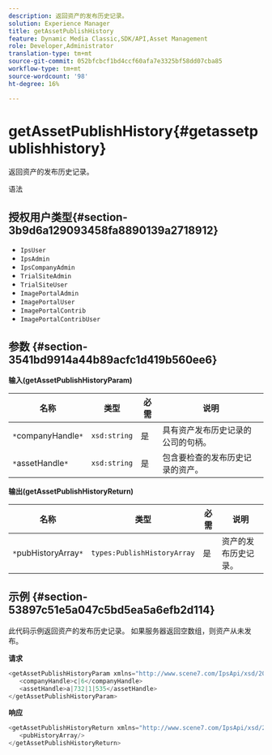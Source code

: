 ```yaml
---
description: 返回资产的发布历史记录。
solution: Experience Manager
title: getAssetPublishHistory
feature: Dynamic Media Classic,SDK/API,Asset Management
role: Developer,Administrator
translation-type: tm+mt
source-git-commit: 052bfcbcf1bd4ccf60afa7e3325bf58dd07cba85
workflow-type: tm+mt
source-wordcount: '98'
ht-degree: 16%

---
```



# getAssetPublishHistory{#getassetpublishhistory}

返回资产的发布历史记录。

语法

## 授权用户类型{#section-3b9d6a129093458fa8890139a2718912}

* `IpsUser`
* `IpsAdmin`
* `IpsCompanyAdmin`
* `TrialSiteAdmin`
* `TrialSiteUser`
* `ImagePortalAdmin`
* `ImagePortalUser`
* `ImagePortalContrib`
* `ImagePortalContribUser`

## 参数 {#section-3541bd9914a44b89acfc1d419b560ee6}

**输入(getAssetPublishHistoryParam)**

| 名称 | 类型 | 必需 | 说明 |
|---|---|---|---|
| `*`companyHandle`*` | `xsd:string` | 是 | 具有资产发布历史记录的公司的句柄。 |
| `*`assetHandle`*` | `xsd:string` | 是 | 包含要检查的发布历史记录的资产。 |

**输出(getAssetPublishHistoryReturn)**

| 名称 | 类型 | 必需 | 说明 |
|---|---|---|---|
| `*`pubHistoryArray`*` | `types:PublishHistoryArray` | 是 | 资产的发布历史记录。 |

## 示例 {#section-53897c51e5a047c5bd5ea5a6efb2d114}

此代码示例返回资产的发布历史记录。 如果服务器返回空数组，则资产从未发布。

**请求**

```java
<getAssetPublishHistoryParam xmlns="http://www.scene7.com/IpsApi/xsd/2008-01-15">
   <companyHandle>c|6</companyHandle>
   <assetHandle>a|732|1|535</assetHandle>
</getAssetPublishHistoryParam>
```

**响应**

```java
<getAssetPublishHistoryReturn xmlns="http://www.scene7.com/IpsApi/xsd/2008-01-15">
   <pubHistoryArray/>
</getAssetPublishHistoryReturn>
```

